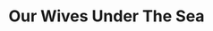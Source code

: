 ---
draft: false
slug: our-wives-under-the-sea-16bca213
title: Our Wives Under The Sea
type: books
params:
  authors:
    - Julia Armfield
  book_title: Our Wives Under The Sea
  book_description: Leah is changed. Months earlier, she left for a routine expedition, only this time her submarine sank to the sea floor. When she finally surfaces and returns home, her wife Miri knows that something is wrong. Barely eating and lost in her thoughts, Leah rotates between rooms in their apartment, running the taps morning and night.As Miri searches for answers, desperate to understand what happened below the water, she must face the possibility that the woman she loves is slipping from her grasp.
  cover: https://images-na.ssl-images-amazon.com/images/S/compressed.photo.goodreads.com/books/1636047905i/58724816.jpg
  isbn: '1529017254'
  languages:
    - Английский
  goodreads_link: https://www.goodreads.com/book/show/58724816-our-wives-under-the-sea
  page_count: '208'
  publication_year: '2022'
  russian_audioversion: false
  russian_translation_status: unknown
  short_book_description: Leah is changed. Months earlier, she left for a routine expedition, only this time her submarine sank to the sea floor.
  tags:
    - FICTION / LGBTQ+ / General
    - LGBTQ+
    - Lesbian couples
    - Life change events
    - Same-sex marriage
    - Submarines
    - Underwater exploration
    - Wives
    - Women marine biologists
    - contemporary
    - fiction
    - grief
    - horror
    - lesbian
    - literary fiction
    - queer
---